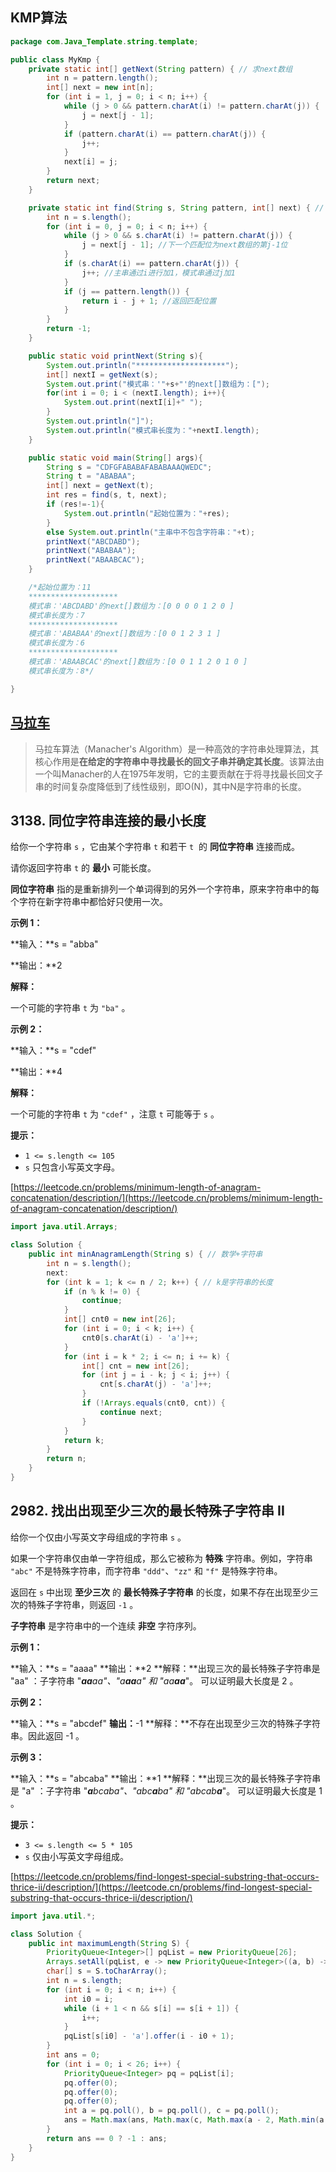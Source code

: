 ## KMP算法

```java
package com.Java_Template.string.template;

public class MyKmp {
    private static int[] getNext(String pattern) { // 求next数组
        int n = pattern.length();
        int[] next = new int[n];
        for (int i = 1, j = 0; i < n; i++) {
            while (j > 0 && pattern.charAt(i) != pattern.charAt(j)) {
                j = next[j - 1];
            }
            if (pattern.charAt(i) == pattern.charAt(j)) {
                j++;
            }
            next[i] = j;
        }
        return next;
    }

    private static int find(String s, String pattern, int[] next) { // 返回主串匹配模式串的第一个下标
        int n = s.length();
        for (int i = 0, j = 0; i < n; i++) {
            while (j > 0 && s.charAt(i) != pattern.charAt(j)) {
                j = next[j - 1]; //下一个匹配位为next数组的第j-1位
            }
            if (s.charAt(i) == pattern.charAt(j)) {
                j++; //主串通过i进行加1，模式串通过j加1
            }
            if (j == pattern.length()) {
                return i - j + 1; //返回匹配位置
            }
        }
        return -1;
    }

    public static void printNext(String s){
        System.out.println("********************");
        int[] nextI = getNext(s);
        System.out.print("模式串：'"+s+"'的next[]数组为：[");
        for(int i = 0; i < (nextI.length); i++){
            System.out.print(nextI[i]+" ");
        }
        System.out.println("]");
        System.out.println("模式串长度为："+nextI.length);
    }

    public static void main(String[] args){
        String s = "CDFGFABABAFABABAAAQWEDC";
        String t = "ABABAA";
        int[] next = getNext(t);
        int res = find(s, t, next);
        if (res!=-1){
            System.out.println("起始位置为："+res);
        }
        else System.out.println("主串中不包含字符串："+t);
        printNext("ABCDABD");
        printNext("ABABAA");
        printNext("ABAABCAC");
    }

    /*起始位置为：11
    ********************
    模式串：'ABCDABD'的next[]数组为：[0 0 0 0 1 2 0 ]
    模式串长度为：7
    ********************
    模式串：'ABABAA'的next[]数组为：[0 0 1 2 3 1 ]
    模式串长度为：6
    ********************
    模式串：'ABAABCAC'的next[]数组为：[0 0 1 1 2 0 1 0 ]
    模式串长度为：8*/

}
```

## [马拉车](https://leetcode.cn/problems/longest-palindromic-substring/solutions/1304330/zui-chang-hui-wen-zi-chuan-by-qin-fen-de-u233/)

> 马拉车算法（Manacher's Algorithm）是一种高效的字符串处理算法，其核心作用是**在给定的字符串中寻找最长的回文子串并确定其长度**。该算法由一个叫Manacher的人在1975年发明，它的主要贡献在于将寻找最长回文子串的时间复杂度降低到了线性级别，即O(N)，其中N是字符串的长度。 

3138\. 同位字符串连接的最小长度
-------------------

给你一个字符串 `s` ，它由某个字符串 `t` 和若干 `t`  的 **同位字符串** 连接而成。

请你返回字符串 `t` 的 **最小** 可能长度。

**同位字符串** 指的是重新排列一个单词得到的另外一个字符串，原来字符串中的每个字符在新字符串中都恰好只使用一次。

**示例 1：**

**输入：**s = "abba"

**输出：**2

**解释：**

一个可能的字符串 `t` 为 `"ba"` 。

**示例 2：**

**输入：**s = "cdef"

**输出：**4

**解释：**

一个可能的字符串 `t` 为 `"cdef"` ，注意 `t` 可能等于 `s` 。

**提示：**

*   `1 <= s.length <= 105`
*   `s` 只包含小写英文字母。

[https://leetcode.cn/problems/minimum-length-of-anagram-concatenation/description/](https://leetcode.cn/problems/minimum-length-of-anagram-concatenation/description/)
```java
import java.util.Arrays;

class Solution {
    public int minAnagramLength(String s) { // 数学+字符串
        int n = s.length();
        next:
        for (int k = 1; k <= n / 2; k++) { // k是字符串的长度
            if (n % k != 0) {
                continue;
            }
            int[] cnt0 = new int[26];
            for (int i = 0; i < k; i++) {
                cnt0[s.charAt(i) - 'a']++;
            }
            for (int i = k * 2; i <= n; i += k) {
                int[] cnt = new int[26];
                for (int j = i - k; j < i; j++) {
                    cnt[s.charAt(j) - 'a']++;
                }
                if (!Arrays.equals(cnt0, cnt)) {
                    continue next;
                }
            }
            return k;
        }
        return n;
    }
}
```
2982\. 找出出现至少三次的最长特殊子字符串 II
---------------------------

给你一个仅由小写英文字母组成的字符串 `s` 。

如果一个字符串仅由单一字符组成，那么它被称为 **特殊** 字符串。例如，字符串 `"abc"` 不是特殊字符串，而字符串 `"ddd"`、`"zz"` 和 `"f"` 是特殊字符串。

返回在 `s` 中出现 **至少三次** 的 **最长特殊子字符串** 的长度，如果不存在出现至少三次的特殊子字符串，则返回 `-1` 。

**子字符串** 是字符串中的一个连续 **非空** 字符序列。

**示例 1：**

**输入：**s = "aaaa"
**输出：**2
**解释：**出现三次的最长特殊子字符串是 "aa" ：子字符串 "_**aa**_aa"、"a_**aa**_a" 和 "aa_**aa**_"。
可以证明最大长度是 2 。

**示例 2：**

**输入：**s = "abcdef"
**输出：**\-1
**解释：**不存在出现至少三次的特殊子字符串。因此返回 -1 。

**示例 3：**

**输入：**s = "abcaba"
**输出：**1
**解释：**出现三次的最长特殊子字符串是 "a" ：子字符串 "_**a**_bcaba"、"abc_**a**_ba" 和 "abcab_**a**_"。
可以证明最大长度是 1 。

**提示：**

*   `3 <= s.length <= 5 * 105`
*   `s` 仅由小写英文字母组成。

[https://leetcode.cn/problems/find-longest-special-substring-that-occurs-thrice-ii/description/](https://leetcode.cn/problems/find-longest-special-substring-that-occurs-thrice-ii/description/)

```java
import java.util.*;

class Solution {
	public int maximumLength(String S) {
		PriorityQueue<Integer>[] pqList = new PriorityQueue[26];
		Arrays.setAll(pqList, e -> new PriorityQueue<Integer>((a, b) -> b - a));
		char[] s = S.toCharArray();
		int n = s.length;
		for (int i = 0; i < n; i++) {
			int i0 = i;
			while (i + 1 < n && s[i] == s[i + 1]) {
				i++;
			}
			pqList[s[i0] - 'a'].offer(i - i0 + 1);
		}
		int ans = 0;
		for (int i = 0; i < 26; i++) {
			PriorityQueue<Integer> pq = pqList[i];
			pq.offer(0);
			pq.offer(0);
			pq.offer(0);
			int a = pq.poll(), b = pq.poll(), c = pq.poll();
			ans = Math.max(ans, Math.max(c, Math.max(a - 2, Math.min(a - 1, b))));
		}
		return ans == 0 ? -1 : ans;
	}
}
```

